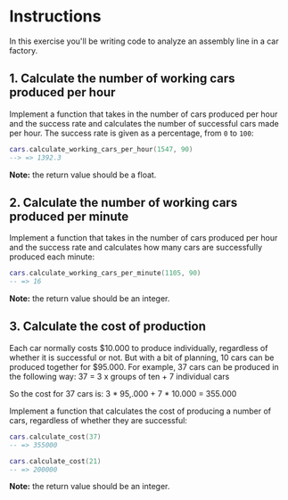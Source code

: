 # Instructions

In this exercise you'll be writing code to analyze an assembly line in a car factory.

## 1. Calculate the number of working cars produced per hour

Implement a function that takes in the number of cars produced per hour and the success rate and calculates the number of successful cars made per hour. The success rate is given as a percentage, from `0` to `100`:

```lua
cars.calculate_working_cars_per_hour(1547, 90)
--> => 1392.3
```

**Note:** the return value should be a float.

## 2. Calculate the number of working cars produced per minute

Implement a function that takes in the number of cars produced per hour and the success rate and calculates how many cars are successfully produced each minute:

```lua
cars.calculate_working_cars_per_minute(1105, 90)
-- => 16
```

**Note:** the return value should be an integer.

## 3. Calculate the cost of production 

Each car normally costs $10.000 to produce individually, regardless of whether it is successful or not. But with a bit of planning, 10 cars can be produced together for $95.000. For example, 37 cars can be produced in the following way:
37 = 3 x groups of ten + 7 individual cars

So the cost for 37 cars is:
3 \* 95,.000 + 7 \* 10.000 = 355.000

Implement a function that calculates the cost of producing a number of cars, regardless of whether they are successful:

```lua
cars.calculate_cost(37)
-- => 355000

cars.calculate_cost(21)
-- => 200000
```

**Note:** the return value should be an integer.
